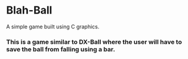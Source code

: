 # Blah-Ball
A simple game built using C graphics.

### This is a game similar to DX-Ball where the user will have to save the ball from falling using a bar.
